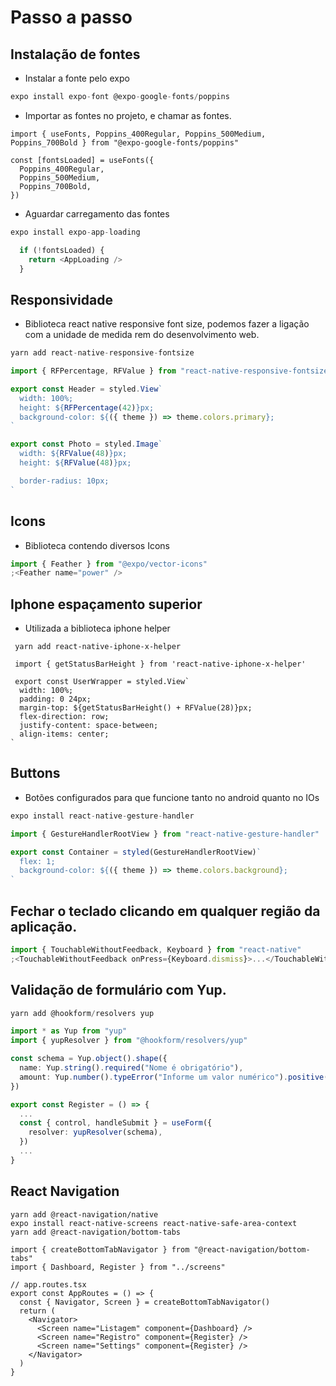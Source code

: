 # Passo a passo

## Instalação de fontes

- Instalar a fonte pelo expo

```ts
expo install expo-font @expo-google-fonts/poppins
```

- Importar as fontes no projeto, e chamar as fontes.

```tsx
import { useFonts, Poppins_400Regular, Poppins_500Medium, Poppins_700Bold } from "@expo-google-fonts/poppins"

const [fontsLoaded] = useFonts({
  Poppins_400Regular,
  Poppins_500Medium,
  Poppins_700Bold,
})
```

- Aguardar carregamento das fontes

```ts
expo install expo-app-loading

  if (!fontsLoaded) {
    return <AppLoading />
  }

```

## Responsividade

- Biblioteca react native responsive font size, podemos fazer a ligação com a unidade de medida rem do desenvolvimento web.

```ts
yarn add react-native-responsive-fontsize

import { RFPercentage, RFValue } from "react-native-responsive-fontsize"

export const Header = styled.View`
  width: 100%;
  height: ${RFPercentage(42)}px;
  background-color: ${({ theme }) => theme.colors.primary};
`

export const Photo = styled.Image`
  width: ${RFValue(48)}px;
  height: ${RFValue(48)}px;

  border-radius: 10px;
`
```

## Icons

- Biblioteca contendo diversos Icons

```ts
import { Feather } from "@expo/vector-icons"
;<Feather name="power" />
```

## Iphone espaçamento superior

- Utilizada a biblioteca iphone helper

```tsx
 yarn add react-native-iphone-x-helper

 import { getStatusBarHeight } from 'react-native-iphone-x-helper'

 export const UserWrapper = styled.View`
  width: 100%;
  padding: 0 24px;
  margin-top: ${getStatusBarHeight() + RFValue(28)}px;
  flex-direction: row;
  justify-content: space-between;
  align-items: center;
`
```

## Buttons

- Botões configurados para que funcione tanto no android quanto no IOs

```ts
expo install react-native-gesture-handler

import { GestureHandlerRootView } from "react-native-gesture-handler"

export const Container = styled(GestureHandlerRootView)`
  flex: 1;
  background-color: ${({ theme }) => theme.colors.background};
`

```

## Fechar o teclado clicando em qualquer região da aplicação.

```ts
import { TouchableWithoutFeedback, Keyboard } from "react-native"
;<TouchableWithoutFeedback onPress={Keyboard.dismiss}>...</TouchableWithoutFeedback>
```

## Validação de formulário com Yup.

```ts
yarn add @hookform/resolvers yup

import * as Yup from "yup"
import { yupResolver } from "@hookform/resolvers/yup"

const schema = Yup.object().shape({
  name: Yup.string().required("Nome é obrigatório"),
  amount: Yup.number().typeError("Informe um valor numérico").positive("O valor não pode ser negativo").required("O valor é obrigatório"),
})

export const Register = () => {
  ...
  const { control, handleSubmit } = useForm({
    resolver: yupResolver(schema),
  })
  ...
}
```

## React Navigation

```tsx
yarn add @react-navigation/native
expo install react-native-screens react-native-safe-area-context
yarn add @react-navigation/bottom-tabs

import { createBottomTabNavigator } from "@react-navigation/bottom-tabs"
import { Dashboard, Register } from "../screens"

// app.routes.tsx
export const AppRoutes = () => {
  const { Navigator, Screen } = createBottomTabNavigator()
  return (
    <Navigator>
      <Screen name="Listagem" component={Dashboard} />
      <Screen name="Registro" component={Register} />
      <Screen name="Settings" component={Register} />
    </Navigator>
  )
}

```
